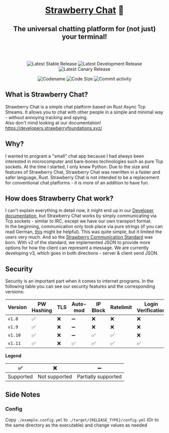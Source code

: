 <div align="center">
  <h1>
    <a href="https://strawberryfoundations.xyz/strawberry-chat">Strawberry Chat</a>
    💬
  </h1>
  <h2>The universal chatting platform for (not just) your terminal!</h2>
  <br><br>

  ![Latest Stable Release](https://img.shields.io/badge/dynamic/json?url=https://api.strawberryfoundations.xyz/v1/versions&query=%24.stbchat.server.stable&label=Latest%20Stable%20Release&color=success)
  ![Latest Development Release](https://img.shields.io/badge/dynamic/json?url=https://api.strawberryfoundations.xyz/v1/versions&query=%24.stbchat.server.dev&label=Latest%20Development%20Release&color=cyan)
  ![Latest Canary Release](https://img.shields.io/badge/dynamic/json?url=https://api.strawberryfoundations.xyz/v1/versions&query=%24.stbchat.server.canary&label=Latest%20Canary%20Release&color=yellow)

  ![Codename](https://img.shields.io/badge/Codename-Vanilla_Cake_Rusty-orange)
  ![Code Size](https://img.shields.io/github/languages/code-size/Strawberry-Foundations/strawberry-chat)
  ![Commit activity](https://img.shields.io/github/commit-activity/w/Strawberry-Foundations/strawberry-chat)

</div>


## What is Strawberry Chat?
Strawberry Chat is a simple chat platform based on Rust Async Tcp Streams. It allows you to chat with other people in a simple and minimal way - without annoying tracking and spying.<br>
Also don't mind looking at our documentation! https://developers.strawberryfoundations.xyz/

## Why?
I wanted to program a "small" chat app because I had always been interested in microcomputer and bare-bones technologies such as pure Tcp sockets. At the time I started, I only knew Python. Due to the size and features of Strawberry Chat, Strawberry Chat was rewritten in a faster and safer language, Rust. Strawberry Chat is not intended to be a replacement for conventional chat platforms - it is more of an addition to have fun. 

## How does Strawberry Chat work?
I can't explain everything in detail now, it might end up in our [Developer documentation](https://developers.strawberryfoundations.xyz/), but Strawberry Chat works by simply communicating via Tcp sockets - similar to IRC, except we have our own transport format. <br>
In the beginning, communication only took place via pure strings (if you can read German, [this](https://developers.strawberryfoundations.xyz/german/json-communication/introduction#versionen-des-strawberry-communication-standards) might be helpful). This was quite simple, but it limited the users very much. And so the [Strawberry Communication Standard](https://developers.strawberryfoundations.xyz/json-communication/introduction) was born.<nr>
With v2 of the standard, we implemented JSON to provide more options for how the client can represent a message. We are currently developing v3, which goes in both directions - server & client send JSON. 

## Security
Security is an important part when it comes to internet programs.
In the following table you can see our security features and the corresponding versions:

| Version | PW Hashing | TLS | Auto-<br>mod | IP Block | Ratelimit | Login Verification | Msg Verification | Watchdog | 
|---------|------------|-----|--------------|----------|-----------|--------------------|------------------|----------|
| `v1.8`  | ✅          | ❌   | ➖            | ❌        | ❌         | ❌                  | ❌                | ❌        |
| `v1.9`  | ✅          | ❌   | ➖            | ❌        | ❌         | ❌                  | ❌                | ❌        |
| `v1.10` | ✅          | ❌   | ➖            | ✅        | ✅         | ❌                  | ❌                | ❌        |
| `v1.11` | ✅          | ❌   | ✅            | ✅        | ✅         | ✅                  | ✅                | ✅        |

**Legend**

| ✅         | ❌             | ➖                   | 
|-----------|---------------|---------------------|
| Supported | Not supported | Partially supported |

## Side Notes
### Config
Copy `./example.config.yml` to `./target/{RELEASE_TYPE}/config.yml` (Or to the same directory as the executable) 
and change values as needed